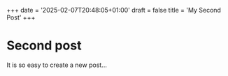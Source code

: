 +++
date = '2025-02-07T20:48:05+01:00'
draft = false
title = 'My Second Post'
+++


# Second post

It is so easy to create a new post...

